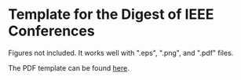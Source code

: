 # Template for the Digest of IEEE Conferences

Figures not included. It works well with ".eps", ".png", and ".pdf" files.

The PDF template can be found [here](/ECCE2011.pdf).
